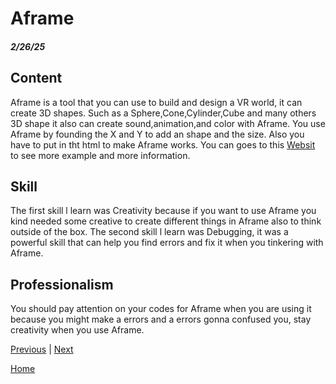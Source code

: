 # Aframe
##### 2/26/25

## Content
Aframe is a tool that you can use to build and design a VR world, it can create 3D shapes. Such as a Sphere,Cone,Cylinder,Cube and many others 3D shape it also can create sound,animation,and color with Aframe. You use Aframe by founding the X and Y to add an shape and the size. Also you have to put <a-scene></a-scene> in tht html to make Aframe works. You can goes to this [Websit](https://aframe.io/docs/1.7.0/introduction/) to see more example and more information.


## Skill
The first skill l learn was Creativity because if you want to use Aframe you kind needed some creative to create different things in Aframe also to think outside of the box. The second skill l learn was Debugging, it was a powerful skill that can help you find errors and fix it when you tinkering with Aframe.


## Professionalism
You should pay attention on your codes for Aframe when you are using it because you might make a errors and a errors gonna confused you, stay creativity when you use Aframe.

[Previous](entry03.md) | [Next](entry05.md)

[Home](../README.md)
